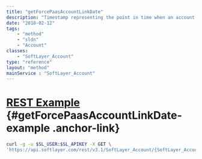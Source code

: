 ```yaml
---
title: "getForcePaasAccountLinkDate"
description: "Timestamp representing the point in time when an account is required to link with PaaS."
date: "2018-02-12"
tags:
    - "method"
    - "sldn"
    - "Account"
classes:
    - "SoftLayer_Account"
type: "reference"
layout: "method"
mainService : "SoftLayer_Account"
---
```


# [REST Example](#getForcePaasAccountLinkDate-example) <a href="/article/rest/"><i class="fas fa-question"></i></a> {#getForcePaasAccountLinkDate-example .anchor-link} 
```bash
curl -g -u $SL_USER:$SL_APIKEY -X GET \
'https://api.softlayer.com/rest/v3.1/SoftLayer_Account/{SoftLayer_AccountID}/getForcePaasAccountLinkDate'
```
